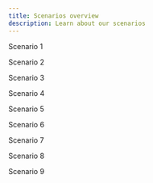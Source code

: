 ```yaml
---
title: Scenarios overview
description: Learn about our scenarios
---
```


Scenario 1 

Scenario 2

Scenario 3 

Scenario 4 

Scenario 5 

Scenario 6 

Scenario 7 

Scenario 8 

Scenario 9 


